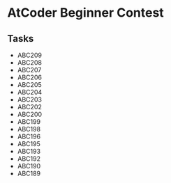 # AtCoder Beginner Contest

## Tasks

- ABC209
- ABC208
- ABC207
- ABC206
- ABC205
- ABC204
- ABC203
- ABC202
- ABC200
- ABC199
- ABC198
- ABC196
- ABC195
- ABC193
- ABC192
- ABC190
- ABC189
